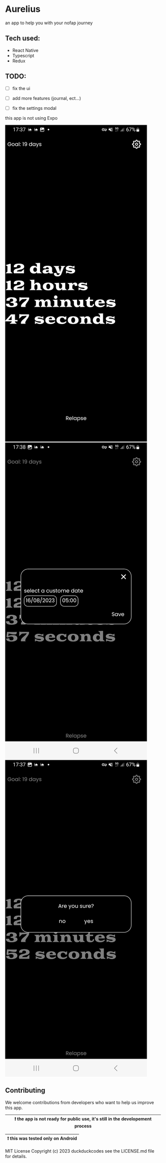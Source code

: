 # Aurelius

an app to help you with your nofap journey

## Tech used:
-  React Native
-  Typescript
-  Redux

## TODO:

-  [  ]  fix the ui
-  [  ]  add more features (journal, ect...)
-  [  ]  fix the settings modal


this app is not using Expo

![image](examples/img2.png)
![image](examples/img1.png)
![image](examples/img3.png)



## Contributing

We welcome contributions from developers who want to help us improve this app. 

| :exclamation: the app is not ready for public use, it's still in the developement process |
| ------------------------------------------------------------------------------------------|

| :exclamation: this was tested only on Android |
| ----------------------------------------------|

MIT License
Copyright (c) 2023 duckduckcodes see the LICENSE.md file for details.

